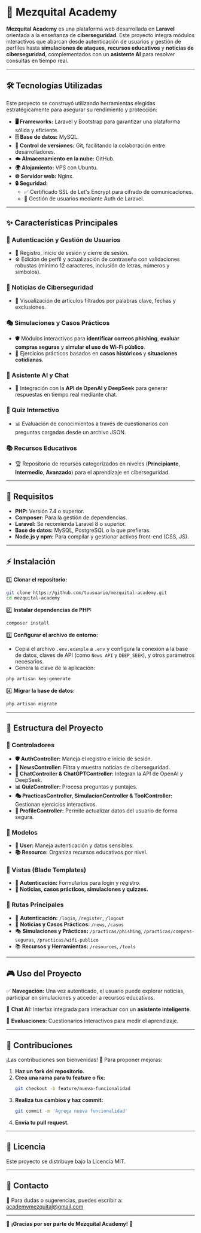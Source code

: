 # 🚀 Mezquital Academy

**Mezquital Academy** es una plataforma web desarrollada en **Laravel** orientada a la enseñanza de **ciberseguridad**. Este proyecto integra módulos interactivos que abarcan desde autenticación de usuarios y gestión de perfiles hasta **simulaciones de ataques**, **recursos educativos** y **noticias de ciberseguridad**, complementados con un **asistente AI** para resolver consultas en tiempo real.

---

## 🛠️ Tecnologías Utilizadas

Este proyecto se construyó utilizando herramientas elegidas estratégicamente para asegurar su rendimiento y protección:

- **🖥️ Frameworks:** Laravel y Bootstrap para garantizar una plataforma sólida y eficiente.
- **🗄️ Base de datos:** MySQL.
- **📌 Control de versiones:** Git, facilitando la colaboración entre desarrolladores.
- **☁️ Almacenamiento en la nube:** GitHub.
- **🌍 Alojamiento:** VPS con Ubuntu.
- **🌐 Servidor web:** Nginx.
- **🔒 Seguridad:**
  - ✅ Certificado SSL de Let's Encrypt para cifrado de comunicaciones.
  - 🔑 Gestión de usuarios mediante Auth de Laravel.

---

## ✨ Características Principales

### 🔑 Autenticación y Gestión de Usuarios
- 📝 Registro, inicio de sesión y cierre de sesión.
- ⚙️ Edición de perfil y actualización de contraseña con validaciones robustas (mínimo 12 caracteres, inclusión de letras, números y símbolos).

### 📰 Noticias de Ciberseguridad
- 🔎 Visualización de artículos filtrados por palabras clave, fechas y exclusiones.

### 🎭 Simulaciones y Casos Prácticos
- 🛡️ Módulos interactivos para **identificar correos phishing**, **evaluar compras seguras** y **simular el uso de Wi-Fi público**.
- 📖 Ejercicios prácticos basados en **casos históricos** y **situaciones cotidianas**.

### 🤖 Asistente AI y Chat
- 💬 Integración con la **API de OpenAI y DeepSeek** para generar respuestas en tiempo real mediante chat.

### 🎯 Quiz Interactivo
- 📊 Evaluación de conocimientos a través de cuestionarios con preguntas cargadas desde un archivo JSON.

### 📚 Recursos Educativos
- 🏆 Repositorio de recursos categorizados en niveles (**Principiante**, **Intermedio**, **Avanzado**) para el aprendizaje en ciberseguridad.

---

## 📌 Requisitos

- **PHP:** Versión 7.4 o superior.
- **Composer:** Para la gestión de dependencias.
- **Laravel:** Se recomienda Laravel 8 o superior.
- **Base de datos:** MySQL, PostgreSQL o la que prefieras.
- **Node.js y npm:** Para compilar y gestionar activos front-end (CSS, JS).

---

## ⚡ Instalación

1️⃣ **Clonar el repositorio:**
```bash
git clone https://github.com/tuusuario/mezquital-academy.git
cd mezquital-academy
```

2️⃣ **Instalar dependencias de PHP:**
```bash
composer install
```
3️⃣ **Configurar el archivo de entorno:**
   - Copia el archivo `.env.example` a `.env` y configura la conexión a la base de datos, claves de API (como `News API` y `DEEP_SEEK`), y otros parámetros necesarios.
   - Genera la clave de la aplicación:
```bash
php artisan key:generate
```

4️⃣ **Migrar la base de datos:**
```bash
php artisan migrate
```

---

## 📂 Estructura del Proyecto

### 🔧 Controladores
- **🛡️ AuthController:** Maneja el registro e inicio de sesión.
- **📰 NewsController:** Filtra y muestra noticias de ciberseguridad.
- **💬 ChatController & ChatGPTController:** Integran la API de OpenAI y DeepSeek.
- **📊 QuizController:** Procesa preguntas y puntajes.
- **🎭 PracticasController, SimulacionController & ToolController:** Gestionan ejercicios interactivos.
- **👤 ProfileController:** Permite actualizar datos del usuario de forma segura.

### 📌 Modelos
- **👤 User:** Maneja autenticación y datos sensibles.
- **📚 Resource:** Organiza recursos educativos por nivel.

### 🎨 Vistas (Blade Templates)
- **🔑 Autenticación:** Formularios para login y registro.
- **📰 Noticias, casos prácticos, simulaciones y quizzes.**

### 🚀 Rutas Principales
- 🔑 **Autenticación:** `/login`, `/register`, `/logout`
- 📰 **Noticias y Casos Prácticos:** `/news`, `/casos`
- 🎭 **Simulaciones y Prácticas:** `/practicas/phishing`, `/practicas/compras-seguras`, `/practicas/wifi-publico`
- 📚 **Recursos y Herramientas:** `/resources`, `/tools`

---

## 🎮 Uso del Proyecto

✅ **Navegación:** Una vez autenticado, el usuario puede explorar noticias, participar en simulaciones y acceder a recursos educativos.

🤖 **Chat AI:** Interfaz integrada para interactuar con un **asistente inteligente**.

🎯 **Evaluaciones:** Cuestionarios interactivos para medir el aprendizaje.

---

## 🤝 Contribuciones

¡Las contribuciones son bienvenidas! 🚀 Para proponer mejoras:

1. **Haz un fork del repositorio.**
2. **Crea una rama para tu feature o fix:**  
   ```bash
   git checkout -b feature/nueva-funcionalidad
   ```
3. **Realiza tus cambios y haz commit:**  
   ```bash
   git commit -m 'Agrega nueva funcionalidad'
   ```
4. **Envía tu pull request.**

---

## 📜 Licencia

Este proyecto se distribuye bajo la Licencia MIT.

---

## 📩 Contacto

📧 Para dudas o sugerencias, puedes escribir a: academymezquital@gmail.com

---

🚀 **¡Gracias por ser parte de Mezquital Academy!** 💙
